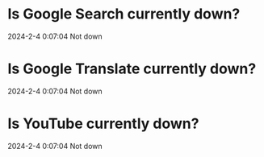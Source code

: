 # Is Google Search currently down?

2024-2-4 0:07:04 Not down

# Is Google Translate currently down?

2024-2-4 0:07:04 Not down

# Is YouTube currently down?

2024-2-4 0:07:04 Not down

